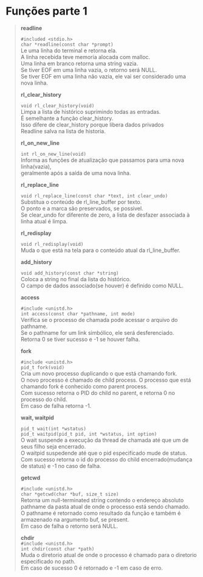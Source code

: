 # Funções parte 1

> **readline**  
>  
> `#included <stdio.h>`  
> `char *readline(const char *prompt)`  
> Le uma linha do terminal e retorna ela.  
> A linha recebida teve memoria alocada com malloc.  
> Uma linha em branco retorna uma string vazia.  
> Se tiver EOF em uma linha vazia, o retorno será NULL.  
> Se tiver EOF em uma linha não vazia, ele vai ser considerado uma nova linha. 
>  
>  
> **rl_clear_history**  
>  
> `void rl_clear_history(void)`  
> Limpa a lista de histórico suprimindo todas as entradas.  
> É semelhante a função clear_history.  
> Isso difere de clear_history porque libera dados privados  
> Readline salva na lista de historia.  
>  
>  
> **rl_on_new_line**  
>  
> `int rl_on_new_line(void)`  
> Informa as funções de atualização que passamos para uma nova linha(vazia),  
> geralmente após a saída de uma nova linha.  
>  
> **rl_replace_line**  
>  
> `void rl_replace_line(const char *text, int clear_undo)`  
> Substitua o conteúdo de rl_line_buffer por texto.  
> O ponto e a marca são preservados, se possivel.  
> Se clear_undo for diferente de zero, a lista de desfazer associada à linha atual é limpa.  
>  
>  
> **rl_redisplay**  
>  
> `void rl_redisplay(void)`  
> Muda o que está na tela para o conteúdo atual da rl_line_buffer.  
>  
>  
> **add_history**  
>  
> `void add_history(const char *string)`  
> Coloca a string no final da lista do histórico.  
> O campo de dados associado(se houver) é definido como NULL.  
>  
>  
> **access**  
>  
> `#include <unistd.h>`  
> `int access(const char *pathname, int mode)`  
> Verifica se o processo de chamada pode acessar o arquivo do pathname.  
> Se o pathname for um link simbólico, ele será desferenciado.  
>  Retorna 0  se tiver sucesso e -1 se houver falha.
>  
> **fork**  
>  
> `#include <unistd.h>`  
> `pid_t fork(void)`  
> Cria um novo processo duplicando o que está chamando fork.  
> O novo processo é chamado de child process. 
> O processo que está chamando fork é conhecido como parent process.  
> Com sucesso retorna o PID do child no parent, e retorna 0 no processo do child.  
> Em caso de falha retorna -1.  
>  
>  
> **wait, waitpid**  
>  
> `pid_t wait(int *wstatus)`  
> `pid_t waitpid(pid_t pid, int *wstatus, int option)`  
> O wait suspende a execução da thread de chamada até que um de seus filho seja encerrado.  
> O waitpid suspedende até que o pid especificado mude de status.  
> Com sucesso retorna o id do processo do child encerrado(mudança de status) e -1 no caso de falha.  
>  
>  
> **getcwd**  
>  
> `#include <unistd.h>`  
> `char *getcwd(char *buf, size_t size)`  
> Retorna um null-terminated string contendo o endereço absoluto pathname da pasta atual de onde o processo está sendo chamado.  
> O pathname é retornado como resultado da função e também é armazenado na argumento buf, se present.  
> Em caso de falha o retorno será NULL.  
>  
>  
> **chdir**  
> `#include <unistd.h>`  
> `int chdir(const char *path)`  
> Muda o diretorio atual de onde o processo é chamado para o diretorio especificado no path.  
> Em caso de sucesso 0 é retornado e -1 em caso de erro.  
>  

